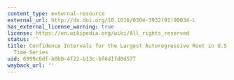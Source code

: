 ```yaml
---
content_type: external-resource
external_url: http://dx.doi.org/10.1016/0304-3932(91)90034-L
has_external_license_warning: true
license: https://en.wikipedia.org/wiki/All_rights_reserved
status: ''
title: Confidence Intervals for the Largest Autoregressive Root in U.S. Macroeconomic
  Time Series
uid: 6999c6df-b0b0-4f22-b13c-bf6d1fd0d577
wayback_url: ''
---
```

